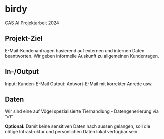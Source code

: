 # birdy
CAS AI Projektarbeit 2024

## Projekt-Ziel
E-Mail-Kundenanfragen basierend auf externen und internen Daten beantworten. 
Wir geben informelle Auskunft zu allgemeinen Kundenragen.

## In-/Output
Input: Kunden-E-Mail 
Output: Antwort-E-Mail mit korrekter Anrede usw.

## Daten
Wir sind eine auf Vögel spezialisierte Tierhandlung - Datengenerierung via “o1”

**Optional:**
Damit keine sensitiven Daten nach aussen gelangen, soll die nötige Infrastruktur und persönlichen Daten lokal verfügbar sein.
